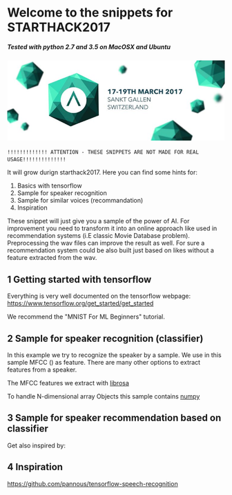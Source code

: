 # Welcome to the snippets for STARTHACK2017

##### Tested with python 2.7 and 3.5 on MacOSX and Ubuntu

[logo]:start-hack-2017.jpg

![alt text][logo]

`!!!!!!!!!!!!! ATTENTION - THESE SNIPPETS ARE NOT MADE FOR REAL USAGE!!!!!!!!!!!!!!`

It will grow durign starthack2017. Here you can find some hints for:
 
1. Basics with tensorflow
2. Sample for speaker recognition
3. Sample for similar voices (recommandation)
4. Inspiration

These snippet will just give you a sample of the power of AI. 
For improvement you need to transform it into an online approach like used in recommendation systems (i.E classic Movie Database problem). Preprocessing the wav files can improve the result as well. For sure a recommendation system could be also built just based on likes without a feature extracted from the wav.


## 1 Getting started with tensorflow

Everything is very well documented on the tensorflow webpage: https://www.tensorflow.org/get_started/get_started

We recommend the "MNIST For ML Beginners" tutorial.

## 2 Sample for speaker recognition (classifier)

In this example we try to recognize the speaker by a sample. We use in this sample MFCC () as feature. There are many other options to extract features from a speaker.

The MFCC features we extract with <a href="https://github.com/librosa/librosa">librosa</a>

To handle N-dimensional array Objects  this sample contains <a href="http://www.numpy.org/">numpy</a>


## 3 Sample for speaker recommendation based on classifier














Get also inspired by:

## 4 Inspiration

https://github.com/pannous/tensorflow-speech-recognition


